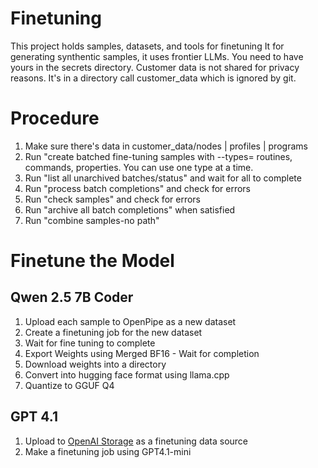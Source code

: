 # Finetuning
This project holds samples, datasets, and tools for finetuning
It for generating synthentic samples, it uses frontier LLMs. You need to have yours in the secrets directory.
Customer data is not shared for privacy reasons. It's in a directory call customer_data which is ignored by git.

# Procedure 
1. Make sure there's data in customer_data/nodes | profiles | programs
2. Run "create batched fine-tuning samples with --types= routines, commands, properties. You can use one type at a time.
3. Run "list all unarchived batches/status" and wait for all to complete
4. Run "process batch completions" and check for errors
5. Run "check samples" and check for errors
6. Run "archive all batch completions" when satisfied
7. Run "combine samples-no path" 

# Finetune the Model
## Qwen 2.5 7B Coder
1. Upload each sample to OpenPipe as a new dataset
2. Create a finetuning job for the new dataset
3. Wait for fine tuning to complete
4. Export Weights using Merged BF16 - Wait for completion
5. Download weights into a directory
6. Convert into hugging face format using llama.cpp
7. Quantize to GGUF Q4

## GPT 4.1
1. Upload to [OpenAI Storage](https://platform.openai.com/storage/files) as a finetuning data source
2. Make a finetuning job using GPT4.1-mini

